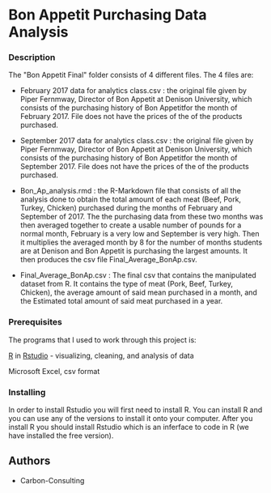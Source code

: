 # Bon Appetit Purchasing Data Analysis

 ### Description 
 The "Bon Appetit Final" folder consists of 4 different files. The 4 files are:
 
 * February 2017 data for analytics class.csv : the original file given by Piper Fernmway, Director of Bon Appetit at Denison University, which consists of the purchasing history of Bon Appetitfor the month of February 2017. File does not have the prices of the of the products purchased. 
 
 * September 2017 data for analytics class.csv : the original file given by Piper Fernmway, Director of Bon Appetit at Denison University, which consists of the purchasing history of Bon Appetitfor the month of September 2017. File does not have the prices of the of the products purchased. 
 
 * Bon_Ap_analysis.rmd : the R-Markdown file that consists of all the analysis done to obtain the total amount of each meat (Beef, Pork, Turkey, Chicken) purchased during the months of February and September of 2017. The the purchasing data from these two months was then averaged together to create a usable number of pounds for a normal month, February is a very low and September is very high. Then it multiplies the averaged month by 8 for the number of months students are at Denison and Bon Appetit is purchasing the largest amounts. It then produces the csv file Final_Average_BonAp.csv.
 
 * Final_Average_BonAp.csv : The final csv that contains the manipulated dataset from R. It contains the type of meat (Pork, Beef, Turkey, Chicken), the average amount of said mean purchased in a month, and the Estimated total amount of said meat purchased in a year. 
 
 ### Prerequisites
 The programs that I used to work through this project is:
 
 [R](https://cran.r-project.org/mirrors.html) in [Rstudio](https://www.rstudio.com/products/rstudio/download/) - visualizing, cleaning, and analysis of data
 
 Microsoft Excel, csv format
 
 ### Installing
 In order to install Rstudio you will first need to install R. You can install R  and you can use any of the versions to install it onto your computer. After you install R you should install Rstudio which is an inferface to code in R (we have installed the free version).
 
 ## Authors
* Carbon-Consulting

